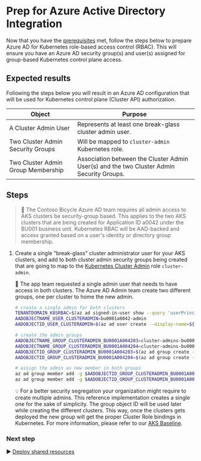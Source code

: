 # Prep for Azure Active Directory Integration

Now that you have the [prerequisites](./01-prerequisites.md) met, follow the steps below to prepare Azure AD for Kubernetes role-based access control (RBAC). This will ensure you have an Azure AD security group(s) and user(s) assigned for group-based Kubernetes control plane access.

## Expected results

Following the steps below you will result in an Azure AD configuration that will be used for Kubernetes control plane (Cluster API) authorization.

| Object                             | Purpose                                                                                                                  |
| ---------------------------------- | ------------------------------------------------------------------------------------------------------------------------ |
| A Cluster Admin User               | Represents at least one break-glass cluster admin user.                                                                  |
| Two Cluster Admin Security Groups  | Will be mapped to `cluster-admin` Kubernetes role.                                                                       |
| Two Cluster Admin Group Membership | Association between the Cluster Admin User(s) and the two Cluster Admin Security Groups.                                 |

## Steps

> :book: The Contoso Bicycle Azure AD team requires all admin access to AKS clusters be security-group based. This applies to the two AKS clusters that are being created for Application ID a0042 under the BU001 business unit. Kubernetes RBAC will be AAD-backed and access granted based on a user's identity or directory group membership.

1. Create a single "break-glass" cluster administrator user for your AKS clusters, and add to both cluster admin security groups being created that are going to map to the [Kubernetes Cluster Admin](https://kubernetes.io/docs/reference/access-authn-authz/rbac/#user-facing-roles) role `cluster-admin`.

   :book: The app team requested a single admin user that needs to have access in both clusters. The Azure AD Admin team create two different groups, one per cluster to home the new admin.

   ```bash
   # create a single admin for both clusters
   TENANTDOMAIN_K8SRBAC=$(az ad signed-in-user show --query 'userPrincipalName' -o tsv | cut -d '@' -f 2 | sed 's/\"//')
   AADOBJECTNAME_USER_CLUSTERADMIN=bu0001a0042-admin
   AADOBJECTID_USER_CLUSTERADMIN=$(az ad user create --display-name=${AADOBJECTNAME_USER_CLUSTERADMIN} --user-principal-name ${AADOBJECTNAME_USER_CLUSTERADMIN}@${TENANTDOMAIN_K8SRBAC} --force-change-password-next-login --password ChangeMebu0001a0042AdminChangeMe --query objectId -o tsv)

   # create the admin groups
   AADOBJECTNAME_GROUP_CLUSTERADMIN_BU0001A004203=cluster-admins-bu0001a0042-03
   AADOBJECTNAME_GROUP_CLUSTERADMIN_BU0001A004204=cluster-admins-bu0001a0042-04
   AADOBJECTID_GROUP_CLUSTERADMIN_BU0001A004203=$(az ad group create --display-name $AADOBJECTNAME_GROUP_CLUSTERADMIN_BU0001A004203 --mail-nickname $AADOBJECTNAME_GROUP_CLUSTERADMIN_BU0001A004203 --description "Principals in this group are cluster admins in the bu0001a004203 cluster." --query objectId -o tsv)
   AADOBJECTID_GROUP_CLUSTERADMIN_BU0001A004204=$(az ad group create --display-name $AADOBJECTNAME_GROUP_CLUSTERADMIN_BU0001A004204 --mail-nickname $AADOBJECTNAME_GROUP_CLUSTERADMIN_BU0001A004204 --description "Principals in this group are cluster admins in the bu0001a004204 cluster." --query objectId -o tsv)

   # assign the admin as new member in both groups
   az ad group member add -g $AADOBJECTID_GROUP_CLUSTERADMIN_BU0001A004203 --member-id $AADOBJECTID_USER_CLUSTERADMIN
   az ad group member add -g $AADOBJECTID_GROUP_CLUSTERADMIN_BU0001A004204 --member-id $AADOBJECTID_USER_CLUSTERADMIN
   ```

   :bulb: For a better security segregation your organization might require to create multiple admins. This reference implementation creates a single one for the sake of simplicity. The group object ID will be used later while creating the different clusters. This way, once the clusters gets deployed the new group will get the proper Cluster Role bindings in Kubernetes. For more information, please refer to our [AKS Baseline](https://github.com/mspnp/aks-secure-baseline).

### Next step

:arrow_forward: [Deploy shared resources](./03-cluster-prerequisites.md)
